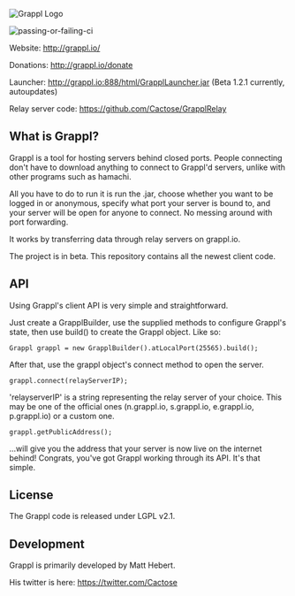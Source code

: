 ![Grappl Logo](https://dl.dropboxusercontent.com/u/34769058/grappl/glogo3.png)

![passing-or-failing-ci](https://travis-ci.org/Cactose/Grappl.svg?branch=master)

Website: http://grappl.io/

Donations: http://grappl.io/donate

Launcher: http://grappl.io:888/html/GrapplLauncher.jar (Beta 1.2.1 currently, autoupdates)

Relay server code: https://github.com/Cactose/GrapplRelay

## What is Grappl?

Grappl is a tool for hosting servers behind closed ports.
People connecting don't have to download anything to connect to Grappl'd servers, unlike with other programs such as hamachi.

All you have to do to run it is run the .jar, choose whether you want to be logged in or anonymous, specify what port your server
is bound to, and your server will be open for anyone to connect. No messing around with port forwarding.

It works by transferring data through relay servers on grappl.io.

The project is in beta. This repository contains all the newest client code.

## API

Using Grappl's client API is very simple and straightforward.

Just create a GrapplBuilder, use the supplied methods to configure Grappl's state, then use build() to create the Grappl object. Like so:

    Grappl grappl = new GrapplBuilder().atLocalPort(25565).build();

After that, use the grappl object's connect method to open the server.

    grappl.connect(relayServerIP);

'relayserverIP' is a string representing the relay server of your choice. This may be one of the official ones (n.grappl.io, s.grappl.io, e.grappl.io, p.grappl.io) or a custom one.

    grappl.getPublicAddress();

...will give you the address that your server is now live on the internet behind! Congrats, you've got Grappl working through its API. It's that simple.

## License

The Grappl code is released under LGPL v2.1.

## Development

Grappl is primarily developed by Matt Hebert.

His twitter is here: https://twitter.com/Cactose